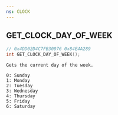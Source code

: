 ```yaml
---
ns: CLOCK
---
```

## GET_CLOCK_DAY_OF_WEEK

```c
// 0x4DD02D4C7FB30076 0x84E4A289
int GET_CLOCK_DAY_OF_WEEK();
```

```
Gets the current day of the week.

0: Sunday
1: Monday
2: Tuesday
3: Wednesday
4: Thursday
5: Friday
6: Saturday
```

